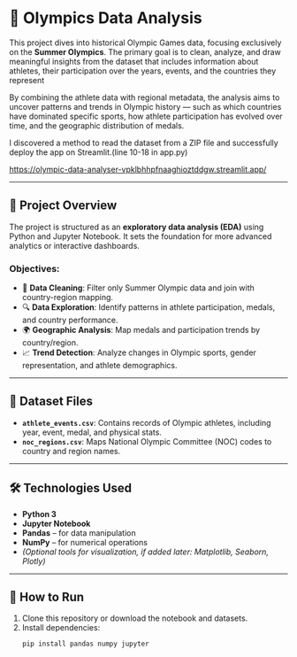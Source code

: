 





# 🏅 Olympics Data Analysis

This project dives into historical Olympic Games data, focusing exclusively on the **Summer Olympics**. The primary goal is to clean, analyze, and draw meaningful insights from the dataset that includes information about athletes, their participation over the years, events, and the countries they represent

By combining the athlete data with regional metadata, the analysis aims to uncover patterns and trends in Olympic history — such as which countries have dominated specific sports, how athlete participation has evolved over time, and the geographic distribution of medals.




I discovered a method to read the dataset from a ZIP file and successfully deploy the app on Streamlit.(line 10-18 in app.py)


https://olympic-data-analyser-vpklbhhpfnaaghioztddgw.streamlit.app/



---

## 📘 Project Overview

The project is structured as an **exploratory data analysis (EDA)** using Python and Jupyter Notebook. It sets the foundation for more advanced analytics or interactive dashboards.

### Objectives:

- 🧹 **Data Cleaning**: Filter only Summer Olympic data and join with country-region mapping.
- 🔍 **Data Exploration**: Identify patterns in athlete participation, medals, and country performance.
- 🌍 **Geographic Analysis**: Map medals and participation trends by country/region.
- 📈 **Trend Detection**: Analyze changes in Olympic sports, gender representation, and athlete demographics.

---

## 📁 Dataset Files

- **`athlete_events.csv`**: Contains records of Olympic athletes, including year, event, medal, and physical stats.
- **`noc_regions.csv`**: Maps National Olympic Committee (NOC) codes to country and region names.

---

## 🛠️ Technologies Used

- **Python 3**
- **Jupyter Notebook**
- **Pandas** – for data manipulation
- **NumPy** – for numerical operations
- *(Optional tools for visualization, if added later: Matplotlib, Seaborn, Plotly)*

---

## 🚀 How to Run

1. Clone this repository or download the notebook and datasets.
2. Install dependencies:
   ```bash
   pip install pandas numpy jupyter
